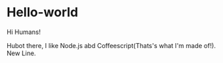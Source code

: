 # Hello-world

Hi Humans!

Hubot there, I like Node.js abd Coffeescript(Thats's what I'm made of!).
New Line.
